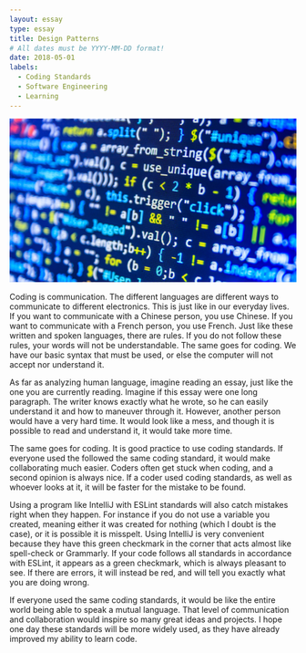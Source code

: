 ```yaml
---
layout: essay
type: essay
title: Design Patterns
# All dates must be YYYY-MM-DD format!
date: 2018-05-01
labels:
  - Coding Standards
  - Software Engineering
  - Learning
---
```


<img class="ui medium left floated image" src="../images/Software.jpg">

Coding is communication. The different languages are different ways to communicate to different electronics.  This is just like in our everyday lives.  If you want to communicate with a Chinese person, you use Chinese.  If you want to communicate with a French person, you use French.  Just like these written and spoken languages, there are rules.  If you do not follow these rules, your words will not be understandable.  The same goes for coding.  We have our basic syntax that must be used, or else the computer will not accept nor understand it.  

As far as analyzing human language, imagine reading an essay, just like the one you are currently reading.  Imagine if this essay were one long paragraph.  The writer knows exactly what he wrote, so he can easily understand it and how to maneuver through it.  However, another person would have a very hard time.  It would look like a mess, and though it is possible to read and understand it, it would take more time.

The same goes for coding.  It is good practice to use coding standards.  If everyone used the followed the same coding standard, it would make collaborating much easier.  Coders often get stuck when coding, and a second opinion is always nice.  If a coder used coding standards, as well as whoever looks at it, it will be faster for the mistake to be found.  

Using a program like IntelliJ with ESLint standards will also catch mistakes right when they happen.  For instance if you do not use a variable you created, meaning either it was created for nothing (which I doubt is the case), or it is possible it is misspelt. Using IntelliJ is very convenient because they have this green checkmark in the corner that acts almost like spell-check or Grammarly.  If your code follows all standards in accordance with ESLint, it appears as a green checkmark, which is always pleasant to see.  If there are errors, it will instead be red, and will tell you exactly what you are doing wrong.

If everyone used the same coding standards, it would be like the entire world being able to speak a mutual language.  That level of communication and collaboration would inspire so many great ideas and projects.  I hope one day these standards will be more widely used, as they have already improved my ability to learn code.

